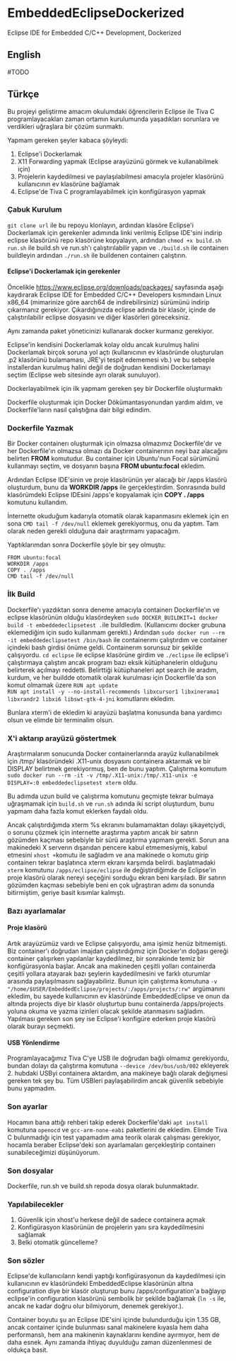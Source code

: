 # EmbeddedEclipseDockerized
Eclipse IDE for Embedded C/C++ Development, Dockerized

## English
#TODO

## Türkçe

Bu projeyi geliştirme amacım okulumdaki öğrencilerin Eclipse ile Tiva C programlayacakları zaman ortamın kurulumunda yaşadıkları sorunlara ve verdikleri uğraşlara bir çözüm sunmaktı.

Yapmam gereken şeyler kabaca şöyleydi:
1. Eclipse'i Dockerlamak
2. X11 Forwarding yapmak (Eclipse arayüzünü görmek ve kullanabilmek için)
3. Projelerin kaydedilmesi ve paylaşılabilmesi amacıyla projeler klasörünü kullanıcının ev klasörüne bağlamak
4. Eclipse'de Tiva C programlayabilmek için konfigürasyon yapmak

### Çabuk Kurulum
`git clone url` ile bu repoyu klonlayın, ardından klasöre Eclipse'i Dockerlamak için gerekenler adımında linki verilmiş Eclipse IDE'sini indirip eclipse klasörünü repo klasörüne kopyalayın, ardından `chmod +x build.sh run.sh` ile build.sh ve run.sh'ı çalıştırılabilir yapın ve `./build.sh` ile containerı buildleyin ardından `./run.sh` ile buildenen containerı çalıştırın. 

#### Eclipse'i Dockerlamak için gerekenler
Öncelikle https://www.eclipse.org/downloads/packages/ sayfasında aşağı kaydırarak Eclipse IDE for Embedded C/C++ Developers kısmındaın Linux x86_64 (mimarinize göre aarch64 de indirebilirsiniz) sürümünü indirip çıkarmanız gerekiyor. Çıkardığınızda eclipse adında bir klasör, içinde de çalıştırılabilir eclipse dosyasını ve diğer klasörleri göreceksiniz.

Aynı zamanda paket yöneticinizi kullanarak docker kurmanız gerekiyor.

Eclipse'in kendisini Dockerlamak kolay oldu ancak kurulmuş halini Dockerlamak birçok soruna yol açtı (kullanıcının ev klasöründe oluşturulan .p2 klasörünü bulamaması, JRE'yi tespit edememesi vb.) ve bu sebeple installerdan kurulmuş halini değil de doğrudan kendisini Dockerlamayı seçtim (Eclipse web sitesinde ayrı olarak sunuluyor).

Dockerlayabilmek için ilk yapmam gereken şey bir Dockerfile oluşturmaktı

Dockerfile oluşturmak için Docker Dökümantasyonundan yardım aldım, ve Dockerfile'ların nasıl çalıştığına dair bilgi edindim.

### Dockerfile Yazmak
Bir Docker containerı oluşturmak için olmazsa olmazımız Dockerfile'dır ve her Dockerfile'ın olmazsa olmazı da Docker containerının neyi baz alacağını belirten **FROM** komutudur. Bu container için Ubuntu'nun Focal sürümünü kullanmayı seçtim, ve dosyanın başına **FROM ubuntu:focal** ekledim.

Ardından Eclipse IDE'sinin ve proje klasörünün yer alacağı bir /apps klasörü oluşturdum, bunu da **WORKDIR /apps** ile gerçekleştirdim.
Sonrasında build klasörümdeki Eclipse IDEsini /apps'e kopyalamak için **COPY . /apps** komutunu kullandım.

İnternette okuduğum kadarıyla otomatik olarak kapanmasını eklemek için en sona `CMD tail -f /dev/null` eklemek gerekiyormuş, onu da yaptım. Tam olarak neden gerekli olduğuna dair araştırmamı yapacağım.

Yaptıklarımdan sonra Dockerfile şöyle bir şey olmuştu:

`FROM ubuntu:focal`  
`WORKDIR /apps`  
`COPY . /apps`  
`CMD tail -f /dev/null`  

### İlk Build
Dockerfile'ı yazdıktan sonra deneme amacıyla containerı Dockerfile'ın ve eclipse klasörünün olduğu klasördeyken `sudo DOCKER_BUILDKIT=1 docker build -t embeddedeclipsetest .`ile buildledim. (Kullanıcımı docker grubuna eklemediğim için sudo kullanmam gerekti.)
Ardından `sudo docker run --rm -it embeddedeclipsetest /bin/bash` ile containerımı çalıştırdım ve container içindeki bash girdisi önüme geldi. Containerım sorunsuz bir şekilde çalışıyordu.
`cd eclipse` ile eclipse klasörüne girdim ve `./eclipse` ile eclipse'i çalıştırmaya çalıştım ancak program bazı eksik kütüphanelerin olduğunu belirterek açılmayı reddetti.
Belirttiği kütüphaneleri apt search ile aradım, kurdum, ve her buildde otomatik olarak kurulması için Dockerfile'da son komut olmamak üzere
`RUN apt update`  
`RUN apt install -y --no-install-recommends libxcursor1 libxinerama1 libxrandr2 libxi6 libswt-gtk-4-jni`
komutlarını ekledim.

Bunlara xterm'i de ekledim ki arayüzü başlatma konusunda bana yardımcı olsun ve elimde bir terminalim olsun.

### X'i aktarıp arayüzü göstertmek

Araştırmalarım sonucunda Docker containerlarında arayüz kullanabilmek için /tmp/ klasöründeki .X11-unix dosyasını containera aktarmak ve bir DISPLAY belirtmek gerekiyormuş, ben de bunu yaptım. Çalıştırma komutum
`sudo docker run --rm -it -v /tmp/.X11-unix:/tmp/.X11-unix -e DISPLAY=:0 embeddedeclipsetest xterm` oldu.

Bu adımda uzun build ve çalıştırma komutunu geçmişte tekrar bulmaya uğraşmamak için `build.sh` ve `run.sh` adında iki script oluşturdum, bunu yapmam daha fazla komut eklerken faydalı oldu.

Ancak çalıştırdığımda xterm %s ekranını bulamamaktan dolayı şikayetçiydi, o sorunu çözmek için internette araştırma yaptım ancak bir satırın gözümden kaçması sebebiyle bir sürü araştırma yapmam gerekti. Sorun ana makinedeki X serverın dışarıdan pencere kabul etmemesiymiş, kabul etmesini `xhost +`komutu ile sağladım ve ana makinede o komutu girip containerı tekrar başlatınca xterm ekranı karşımda belirdi.
başlatmadaki `xterm` komutunu `/apps/eclipse/eclipse` ile değiştirdiğimde de Eclipse'in proje klasörü olarak nereyi seçeğini sorduğu ekran beni karşıladı. Bir satırın gözümden kaçması sebebiyle beni en çok uğraştıran adımı da sonunda bitirmiştim, geriye basit kısımlar kalmıştı.

### Bazı ayarlamalar

#### Proje klasörü
Artık arayüzümüz vardı ve Eclipse çalışıyordu, ama işimiz henüz bitmemişti. Biz container'ı doğrudan imajdan çalıştırdığımız için Docker'ın doğası gereği container çalışırken yapılanlar kaydedilmez, bir sonrakinde temiz bir konfigürasyonla başlar. Ancak ana makineden çeşitli yolları containerda çeşitli yollara atayarak bazı şeylerin kaydedilmesini ve farklı oturumlar arasında paylaşılmasını sağlayabiliriz. Bunun için çalıştırma komutuna `-v "/home/$USER/EmbeddedEclipse/projects/:/apps/projects/:rw"` argümanını ekledim, bu sayede kullanıcının ev klasöründe EmbeddedEclipse ve onun da altında projects diye bir klasör oluşturtup bunu containerda /apps/projects yoluna okuma ve yazma izinleri olacak şekilde atanmasını sağladım. Yapılması gereken son şey ise Eclipse'i konfigüre ederken proje klasörü olarak burayı seçmekti.

#### USB Yönlendirme
Programlayacağımız Tiva C'ye USB ile doğrudan bağlı olmamız gerekiyordu, bundan dolayı da çalıştırma komutuna `--device /dev/bus/usb/002` ekleyerek 2. hubdaki USByi containera aktardım, ana makineye bağlı olarak değişmesi gereken tek şey bu. Tüm USBleri paylaşabilirdim ancak güvenlik sebebiyle bunu yapmadım.

### Son ayarlar
Hocamın bana attığı rehberi takip ederek Dockerfile'daki `apt install` komutuna `openocd` ve `gcc-arm-none-eabi` paketlerini de ekledim. Elimde Tiva C bulunmadığı için test yapamadım ama teorik olarak çalışması gerekiyor, hocamla beraber Eclipse'deki son ayarlamaları gerçekleştirip containerı sunabileceğimizi düşünüyorum.

### Son dosyalar
Dockerfile, run.sh ve build.sh repoda dosya olarak bulunmaktadır.

### Yapılabilecekler
1. Güvenlik için xhost'u herkese değil de sadece containera açmak
2. Konfigürasyon klasörünün de projelerin yanı sıra kaydedilmesini sağlamak
3. Belki otomatik güncelleme?

### Son sözler
Eclipse'de kullanıcıların kendi yaptığı konfigürasyonun da kaydedilmesi için kullanıcının ev klasöründeki EmbeddedEclipse klasörünün altına configuration diye bir klasör oluşturup bunu /apps/configuration'a bağlayıp eclipse'in configuration klasörünü sembolik bir şekilde bağlamak (`ln -s` ile, ancak ne kadar doğru olur bilmiyorum, denemek gerekiyor.). 

Container boyutu şu an Eclipse IDE'sini içinde bulundurduğu için 1.35 GB, ancak container içinde bulunması sanal makinelere kıyasla hem daha performanslı, hem ana makinenin kaynaklarını kendine ayırmıyor, hem de daha esnek. Aynı zamanda ihtiyaç duyulduğu zaman düzenlenmesi de oldukça basit.
